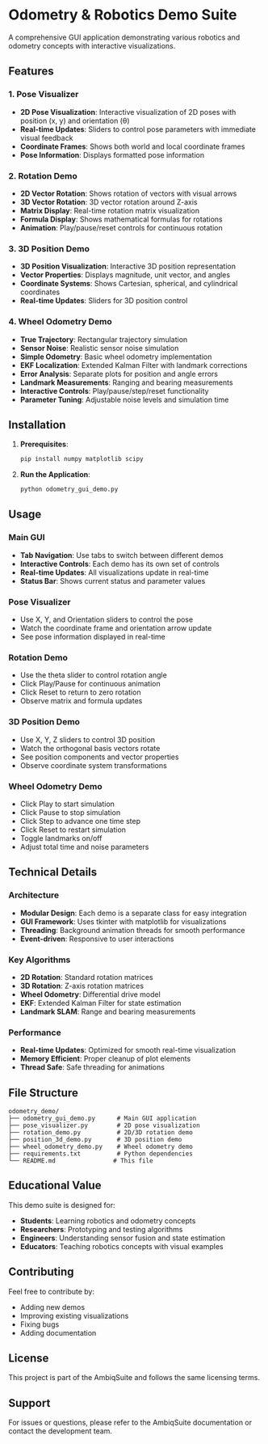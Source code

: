# Odometry & Robotics Demo Suite

A comprehensive GUI application demonstrating various robotics and odometry concepts with interactive visualizations.

## Features

### 1. Pose Visualizer
- **2D Pose Visualization**: Interactive visualization of 2D poses with position (x, y) and orientation (θ)
- **Real-time Updates**: Sliders to control pose parameters with immediate visual feedback
- **Coordinate Frames**: Shows both world and local coordinate frames
- **Pose Information**: Displays formatted pose information

### 2. Rotation Demo
- **2D Vector Rotation**: Shows rotation of vectors with visual arrows
- **3D Vector Rotation**: 3D vector rotation around Z-axis
- **Matrix Display**: Real-time rotation matrix visualization
- **Formula Display**: Shows mathematical formulas for rotations
- **Animation**: Play/pause/reset controls for continuous rotation

### 3. 3D Position Demo
- **3D Position Visualization**: Interactive 3D position representation
- **Vector Properties**: Displays magnitude, unit vector, and angles
- **Coordinate Systems**: Shows Cartesian, spherical, and cylindrical coordinates
- **Real-time Updates**: Sliders for 3D position control

### 4. Wheel Odometry Demo
- **True Trajectory**: Rectangular trajectory simulation
- **Sensor Noise**: Realistic sensor noise simulation
- **Simple Odometry**: Basic wheel odometry implementation
- **EKF Localization**: Extended Kalman Filter with landmark corrections
- **Error Analysis**: Separate plots for position and angle errors
- **Landmark Measurements**: Ranging and bearing measurements
- **Interactive Controls**: Play/pause/step/reset functionality
- **Parameter Tuning**: Adjustable noise levels and simulation time

## Installation

1. **Prerequisites**:
   ```bash
   pip install numpy matplotlib scipy
   ```

2. **Run the Application**:
   ```bash
   python odometry_gui_demo.py
   ```

## Usage

### Main GUI
- **Tab Navigation**: Use tabs to switch between different demos
- **Interactive Controls**: Each demo has its own set of controls
- **Real-time Updates**: All visualizations update in real-time
- **Status Bar**: Shows current status and parameter values

### Pose Visualizer
- Use X, Y, and Orientation sliders to control the pose
- Watch the coordinate frame and orientation arrow update
- See pose information displayed in real-time

### Rotation Demo
- Use the theta slider to control rotation angle
- Click Play/Pause for continuous animation
- Click Reset to return to zero rotation
- Observe matrix and formula updates

### 3D Position Demo
- Use X, Y, Z sliders to control 3D position
- Watch the orthogonal basis vectors rotate
- See position components and vector properties
- Observe coordinate system transformations

### Wheel Odometry Demo
- Click Play to start simulation
- Click Pause to stop simulation
- Click Step to advance one time step
- Click Reset to restart simulation
- Toggle landmarks on/off
- Adjust total time and noise parameters

## Technical Details

### Architecture
- **Modular Design**: Each demo is a separate class for easy integration
- **GUI Framework**: Uses tkinter with matplotlib for visualizations
- **Threading**: Background animation threads for smooth performance
- **Event-driven**: Responsive to user interactions

### Key Algorithms
- **2D Rotation**: Standard rotation matrices
- **3D Rotation**: Z-axis rotation matrices
- **Wheel Odometry**: Differential drive model
- **EKF**: Extended Kalman Filter for state estimation
- **Landmark SLAM**: Range and bearing measurements

### Performance
- **Real-time Updates**: Optimized for smooth real-time visualization
- **Memory Efficient**: Proper cleanup of plot elements
- **Thread Safe**: Safe threading for animations

## File Structure

```
odometry_demo/
├── odometry_gui_demo.py      # Main GUI application
├── pose_visualizer.py        # 2D pose visualization
├── rotation_demo.py          # 2D/3D rotation demo
├── position_3d_demo.py       # 3D position demo
├── wheel_odometry_demo.py    # Wheel odometry demo
├── requirements.txt          # Python dependencies
└── README.md                # This file
```

## Educational Value

This demo suite is designed for:
- **Students**: Learning robotics and odometry concepts
- **Researchers**: Prototyping and testing algorithms
- **Engineers**: Understanding sensor fusion and state estimation
- **Educators**: Teaching robotics concepts with visual examples

## Contributing

Feel free to contribute by:
- Adding new demos
- Improving existing visualizations
- Fixing bugs
- Adding documentation

## License

This project is part of the AmbiqSuite and follows the same licensing terms.

## Support

For issues or questions, please refer to the AmbiqSuite documentation or contact the development team. 